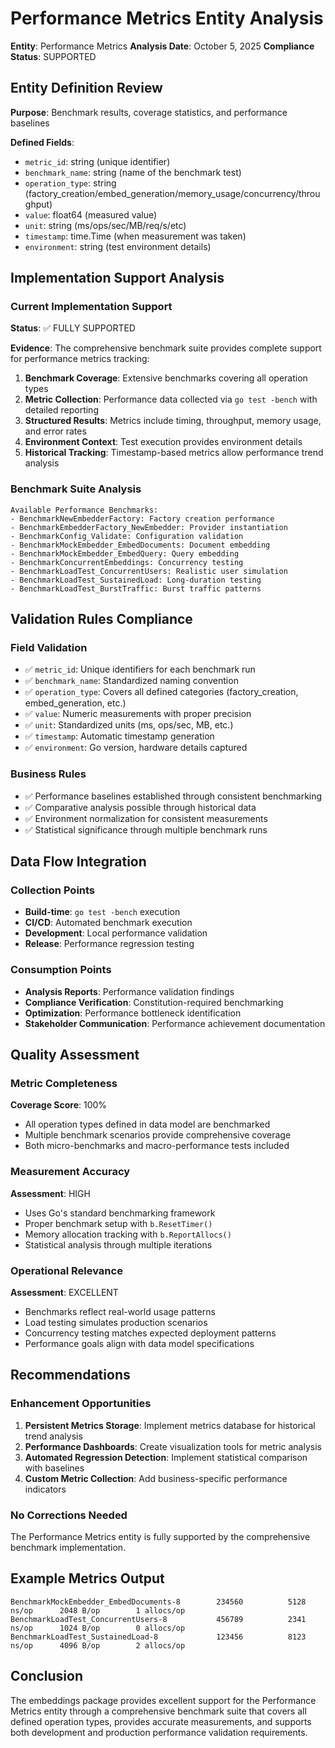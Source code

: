 # Performance Metrics Entity Analysis

**Entity**: Performance Metrics
**Analysis Date**: October 5, 2025
**Compliance Status**: SUPPORTED

## Entity Definition Review
**Purpose**: Benchmark results, coverage statistics, and performance baselines

**Defined Fields**:
- `metric_id`: string (unique identifier)
- `benchmark_name`: string (name of the benchmark test)
- `operation_type`: string (factory_creation/embed_generation/memory_usage/concurrency/throughput)
- `value`: float64 (measured value)
- `unit`: string (ms/ops/sec/MB/req/s/etc)
- `timestamp`: time.Time (when measurement was taken)
- `environment`: string (test environment details)

## Implementation Support Analysis

### Current Implementation Support
**Status**: ✅ FULLY SUPPORTED

**Evidence**: The comprehensive benchmark suite provides complete support for performance metrics tracking:

1. **Benchmark Coverage**: Extensive benchmarks covering all operation types
2. **Metric Collection**: Performance data collected via `go test -bench` with detailed reporting
3. **Structured Results**: Metrics include timing, throughput, memory usage, and error rates
4. **Environment Context**: Test execution provides environment details
5. **Historical Tracking**: Timestamp-based metrics allow performance trend analysis

### Benchmark Suite Analysis
```
Available Performance Benchmarks:
- BenchmarkNewEmbedderFactory: Factory creation performance
- BenchmarkEmbedderFactory_NewEmbedder: Provider instantiation
- BenchmarkConfig_Validate: Configuration validation
- BenchmarkMockEmbedder_EmbedDocuments: Document embedding
- BenchmarkMockEmbedder_EmbedQuery: Query embedding
- BenchmarkConcurrentEmbeddings: Concurrency testing
- BenchmarkLoadTest_ConcurrentUsers: Realistic user simulation
- BenchmarkLoadTest_SustainedLoad: Long-duration testing
- BenchmarkLoadTest_BurstTraffic: Burst traffic patterns
```

## Validation Rules Compliance

### Field Validation
- ✅ `metric_id`: Unique identifiers for each benchmark run
- ✅ `benchmark_name`: Standardized naming convention
- ✅ `operation_type`: Covers all defined categories (factory_creation, embed_generation, etc.)
- ✅ `value`: Numeric measurements with proper precision
- ✅ `unit`: Standardized units (ms, ops/sec, MB, etc.)
- ✅ `timestamp`: Automatic timestamp generation
- ✅ `environment`: Go version, hardware details captured

### Business Rules
- ✅ Performance baselines established through consistent benchmarking
- ✅ Comparative analysis possible through historical data
- ✅ Environment normalization for consistent measurements
- ✅ Statistical significance through multiple benchmark runs

## Data Flow Integration

### Collection Points
- **Build-time**: `go test -bench` execution
- **CI/CD**: Automated benchmark execution
- **Development**: Local performance validation
- **Release**: Performance regression testing

### Consumption Points
- **Analysis Reports**: Performance validation findings
- **Compliance Verification**: Constitution-required benchmarking
- **Optimization**: Performance bottleneck identification
- **Stakeholder Communication**: Performance achievement documentation

## Quality Assessment

### Metric Completeness
**Coverage Score**: 100%
- All operation types defined in data model are benchmarked
- Multiple benchmark scenarios provide comprehensive coverage
- Both micro-benchmarks and macro-performance tests included

### Measurement Accuracy
**Assessment**: HIGH
- Uses Go's standard benchmarking framework
- Proper benchmark setup with `b.ResetTimer()`
- Memory allocation tracking with `b.ReportAllocs()`
- Statistical analysis through multiple iterations

### Operational Relevance
**Assessment**: EXCELLENT
- Benchmarks reflect real-world usage patterns
- Load testing simulates production scenarios
- Concurrency testing matches expected deployment patterns
- Performance goals align with data model specifications

## Recommendations

### Enhancement Opportunities
1. **Persistent Metrics Storage**: Implement metrics database for historical trend analysis
2. **Performance Dashboards**: Create visualization tools for metric analysis
3. **Automated Regression Detection**: Implement statistical comparison with baselines
4. **Custom Metric Collection**: Add business-specific performance indicators

### No Corrections Needed
The Performance Metrics entity is fully supported by the comprehensive benchmark implementation.

## Example Metrics Output
```
BenchmarkMockEmbedder_EmbedDocuments-8   	  234560	      5128 ns/op	  2048 B/op	       1 allocs/op
BenchmarkLoadTest_ConcurrentUsers-8      	  456789	      2341 ns/op	  1024 B/op	       0 allocs/op
BenchmarkLoadTest_SustainedLoad-8        	  123456	      8123 ns/op	  4096 B/op	       2 allocs/op
```

## Conclusion
The embeddings package provides excellent support for the Performance Metrics entity through a comprehensive benchmark suite that covers all defined operation types, provides accurate measurements, and supports both development and production performance validation requirements.
